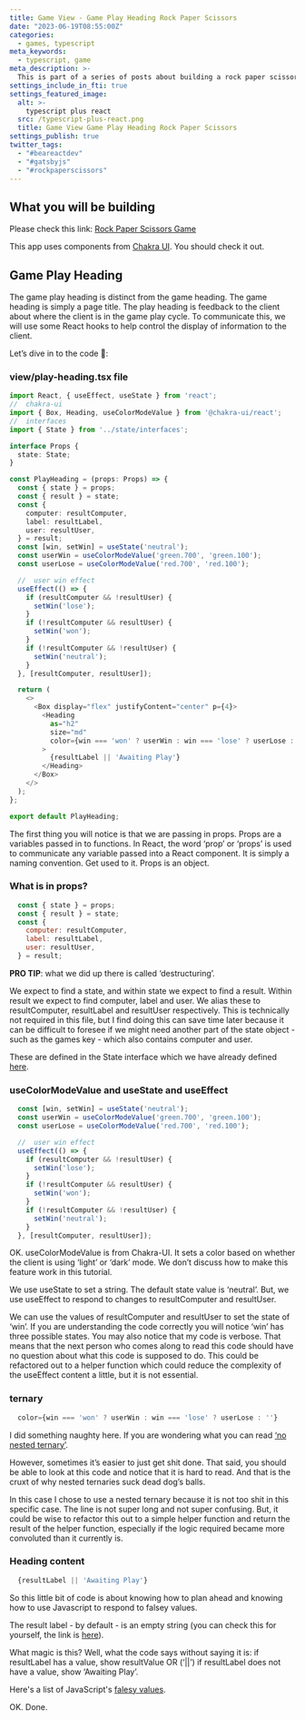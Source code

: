 ```yaml
---
title: Game View - Game Play Heading Rock Paper Scissors
date: "2023-06-19T08:55:00Z"
categories:
  - games, typescript
meta_keywords:
  - typescript, game
meta_description: >-
  This is part of a series of posts about building a rock paper scissors game in gatsbyjs.
settings_include_in_fti: true
settings_featured_image:
  alt: >-
    typescript plus react
  src: /typescript-plus-react.png
  title: Game View Game Play Heading Rock Paper Scissors
settings_publish: true
twitter_tags:
  - "#beareactdev"
  - "#gatsbyjs"
  - "#rockpaperscissors"
---
```

## What you will be building

Please check this link: <a href="https://beareact.dev/games/rock-paper-scissors/" target="_blank">Rock Paper Scissors Game</a>

This app uses components from <a href="https://chakra-ui.com/" rel="noopener" target="_blank">Chakra UI</a>. You should check it out.

## Game Play Heading

The game play heading is distinct from the game heading. The game heading is simply a page title. The play heading is feedback to the client about where the client is in the game play cycle. To communicate this, we will use some React hooks to help control the display of information to the client.

Let’s dive in to the code 🤿:

### view/play-heading.tsx file

```typescript
import React, { useEffect, useState } from 'react';
//  chakra-ui
import { Box, Heading, useColorModeValue } from '@chakra-ui/react';
//  interfaces
import { State } from '../state/interfaces';

interface Props {
  state: State;
}

const PlayHeading = (props: Props) => {
  const { state } = props;
  const { result } = state;
  const {
    computer: resultComputer,
    label: resultLabel,
    user: resultUser,
  } = result;
  const [win, setWin] = useState('neutral');
  const userWin = useColorModeValue('green.700', 'green.100');
  const userLose = useColorModeValue('red.700', 'red.100');

  //  user win effect
  useEffect(() => {
    if (resultComputer && !resultUser) {
      setWin('lose');
    }
    if (!resultComputer && resultUser) {
      setWin('won');
    }
    if (!resultComputer && !resultUser) {
      setWin('neutral');
    }
  }, [resultComputer, resultUser]);

  return (
    <>
      <Box display="flex" justifyContent="center" p={4}>
        <Heading
          as="h2"
          size="md"
          color={win === 'won' ? userWin : win === 'lose' ? userLose : ''}
        >
          {resultLabel || 'Awaiting Play'}
        </Heading>
      </Box>
    </>
  );
};

export default PlayHeading;
```

The first thing you will notice is that we are passing in props. Props are a variables passed in to functions. In React, the word ‘prop’ or ‘props’ is used to communicate any variable passed into a React component. It is simply a naming convention. Get used to it. Props is an object.

### What is in props?

```javascript
  const { state } = props;
  const { result } = state;
  const {
    computer: resultComputer,
    label: resultLabel,
    user: resultUser,
  } = result;
```

**PRO TIP**: what we did up there is called ‘destructuring’.

We expect to find a state, and within state we expect to find a result. Within result we expect to find computer, label and user. We alias these to resultComputer, resultLabel and resultUser respectively. This is technically not required in this file, but I find doing this can save time later because it can be difficult to foresee if we might need another part of the state object - such as the games key - which also contains computer and user.

These are defined in the State interface which we have already defined <a href="/game-state-rock-paper-scissors/">here</a>.

### useColorModeValue and useState and useEffect

```javascript
  const [win, setWin] = useState('neutral');
  const userWin = useColorModeValue('green.700', 'green.100');
  const userLose = useColorModeValue('red.700', 'red.100');

  //  user win effect
  useEffect(() => {
    if (resultComputer && !resultUser) {
      setWin('lose');
    }
    if (!resultComputer && resultUser) {
      setWin('won');
    }
    if (!resultComputer && !resultUser) {
      setWin('neutral');
    }
  }, [resultComputer, resultUser]);
```

OK. useColorModeValue is from Chakra-UI. It sets a color based on whether the client is using ‘light’ or ‘dark’ mode. We don’t discuss how to make this feature work in this tutorial.

We use useState to set a string. The default state value is ‘neutral’. But, we use useEffect to respond to changes to resultComputer and resultUser.

We can use the values of resultComputer and resultUser to set the state of ‘win’. If you are understanding the code correctly you will notice ‘win’ has three possible states. You may also notice that my code is verbose. That means that the next person who comes along to read this code should have no question about what this code is supposed to do. This could be refactored out to a helper function which could reduce the complexity of the useEffect content a little, but it is not essential.

### ternary

```javascript
  color={win === 'won' ? userWin : win === 'lose' ? userLose : ''}
```

I did something naughty here. If you are wondering what you can read <a href="https://eslint.org/docs/latest/rules/no-nested-ternary" rel="noopener" target="_blank">‘no nested ternary’</a>.

However, sometimes it’s easier to just get shit done. That said, you should be able to look at this code and notice that it is hard to read. And that is the cruxt of why nested ternaries suck dead dog’s balls.

In this case I chose to use a nested ternary because it is not too shit in this specific case. The line is not super long and not super confusing. But, it could be wise to refactor this out to a simple helper function and return the result of the helper function, especially if the logic required became more convoluted than it currently is.

### Heading content

```javascript
  {resultLabel || 'Awaiting Play'}
```

So this little bit of code is about knowing how to plan ahead and knowing how to use Javascript to respond to falsey values.

The result label - by default - is an empty string (you can check this for yourself, the link is <a href="/game-state-rock-paper-scissors/">here</a>).

What magic is this? Well, what the code says without saying it is: if resultLabel has a value, show resultValue OR (‘||’) if resultLabel does not have a value, show ‘Awaiting Play’.

Here's a list of JavaScript's  <a href="https://developer.mozilla.org/en-US/docs/Glossary/Falsy" rel="noopener" target="_blank">falesy values</a>.

OK. Done.
